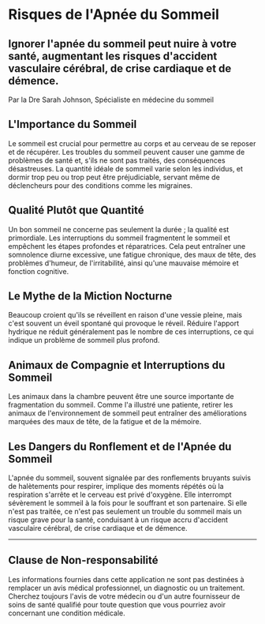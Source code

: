 # Risques de l'Apnée du Sommeil

## Ignorer l'apnée du sommeil peut nuire à votre santé, augmentant les risques d'accident vasculaire cérébral, de crise cardiaque et de démence.

Par la Dre Sarah Johnson, Spécialiste en médecine du sommeil

## L'Importance du Sommeil
Le sommeil est crucial pour permettre au corps et au cerveau de se reposer et de récupérer. Les troubles du sommeil peuvent causer une gamme de problèmes de santé et, s'ils ne sont pas traités, des conséquences désastreuses. La quantité idéale de sommeil varie selon les individus, et dormir trop peu ou trop peut être préjudiciable, servant même de déclencheurs pour des conditions comme les migraines.

## Qualité Plutôt que Quantité
Un bon sommeil ne concerne pas seulement la durée ; la qualité est primordiale. Les interruptions du sommeil fragmentent le sommeil et empêchent les étapes profondes et réparatrices. Cela peut entraîner une somnolence diurne excessive, une fatigue chronique, des maux de tête, des problèmes d'humeur, de l'irritabilité, ainsi qu'une mauvaise mémoire et fonction cognitive.

## Le Mythe de la Miction Nocturne
Beaucoup croient qu'ils se réveillent en raison d'une vessie pleine, mais c'est souvent un éveil spontané qui provoque le réveil. Réduire l'apport hydrique ne réduit généralement pas le nombre de ces interruptions, ce qui indique un problème de sommeil plus profond.

## Animaux de Compagnie et Interruptions du Sommeil
Les animaux dans la chambre peuvent être une source importante de fragmentation du sommeil. Comme l'a illustré une patiente, retirer les animaux de l'environnement de sommeil peut entraîner des améliorations marquées des maux de tête, de la fatigue et de la mémoire.

## Les Dangers du Ronflement et de l'Apnée du Sommeil
L'apnée du sommeil, souvent signalée par des ronflements bruyants suivis de halètements pour respirer, implique des moments répétés où la respiration s'arrête et le cerveau est privé d'oxygène. Elle interrompt sévèrement le sommeil à la fois pour le souffrant et son partenaire. Si elle n'est pas traitée, ce n'est pas seulement un trouble du sommeil mais un risque grave pour la santé, conduisant à un risque accru d'accident vasculaire cérébral, de crise cardiaque et de démence.

---

## Clause de Non-responsabilité
Les informations fournies dans cette application ne sont pas destinées à remplacer un avis médical professionnel, un diagnostic ou un traitement. Cherchez toujours l'avis de votre médecin ou d'un autre fournisseur de soins de santé qualifié pour toute question que vous pourriez avoir concernant une condition médicale.